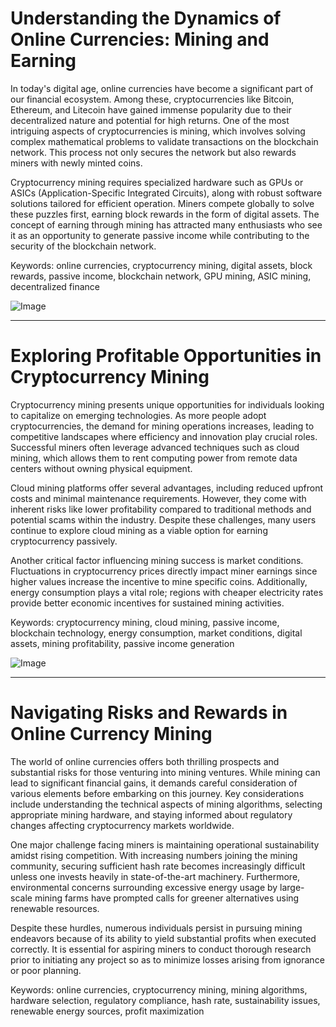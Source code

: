 # Understanding the Dynamics of Online Currencies: Mining and Earning

In today's digital age, online currencies have become a significant part of our financial ecosystem. Among these, cryptocurrencies like Bitcoin, Ethereum, and Litecoin have gained immense popularity due to their decentralized nature and potential for high returns. One of the most intriguing aspects of cryptocurrencies is mining, which involves solving complex mathematical problems to validate transactions on the blockchain network. This process not only secures the network but also rewards miners with newly minted coins.

Cryptocurrency mining requires specialized hardware such as GPUs or ASICs (Application-Specific Integrated Circuits), along with robust software solutions tailored for efficient operation. Miners compete globally to solve these puzzles first, earning block rewards in the form of digital assets. The concept of earning through mining has attracted many enthusiasts who see it as an opportunity to generate passive income while contributing to the security of the blockchain network.

Keywords: online currencies, cryptocurrency mining, digital assets, block rewards, passive income, blockchain network, GPU mining, ASIC mining, decentralized finance

![Image](https://github.com/user-attachments/assets/590b50a7-4459-4e76-8a31-559aed223621)

---

# Exploring Profitable Opportunities in Cryptocurrency Mining

Cryptocurrency mining presents unique opportunities for individuals looking to capitalize on emerging technologies. As more people adopt cryptocurrencies, the demand for mining operations increases, leading to competitive landscapes where efficiency and innovation play crucial roles. Successful miners often leverage advanced techniques such as cloud mining, which allows them to rent computing power from remote data centers without owning physical equipment.

Cloud mining platforms offer several advantages, including reduced upfront costs and minimal maintenance requirements. However, they come with inherent risks like lower profitability compared to traditional methods and potential scams within the industry. Despite these challenges, many users continue to explore cloud mining as a viable option for earning cryptocurrency passively.

Another critical factor influencing mining success is market conditions. Fluctuations in cryptocurrency prices directly impact miner earnings since higher values increase the incentive to mine specific coins. Additionally, energy consumption plays a vital role; regions with cheaper electricity rates provide better economic incentives for sustained mining activities.

Keywords: cryptocurrency mining, cloud mining, passive income, blockchain technology, energy consumption, market conditions, digital assets, mining profitability, passive income generation

![Image](https://github.com/user-attachments/assets/590b50a7-4459-4e76-8a31-559aed223621)

--- 

# Navigating Risks and Rewards in Online Currency Mining

The world of online currencies offers both thrilling prospects and substantial risks for those venturing into mining ventures. While mining can lead to significant financial gains, it demands careful consideration of various elements before embarking on this journey. Key considerations include understanding the technical aspects of mining algorithms, selecting appropriate mining hardware, and staying informed about regulatory changes affecting cryptocurrency markets worldwide.

One major challenge facing miners is maintaining operational sustainability amidst rising competition. With increasing numbers joining the mining community, securing sufficient hash rate becomes increasingly difficult unless one invests heavily in state-of-the-art machinery. Furthermore, environmental concerns surrounding excessive energy usage by large-scale mining farms have prompted calls for greener alternatives using renewable resources.

Despite these hurdles, numerous individuals persist in pursuing mining endeavors because of its ability to yield substantial profits when executed correctly. It is essential for aspiring miners to conduct thorough research prior to initiating any project so as to minimize losses arising from ignorance or poor planning.

Keywords: online currencies, cryptocurrency mining, mining algorithms, hardware selection, regulatory compliance, hash rate, sustainability issues, renewable energy sources, profit maximization
